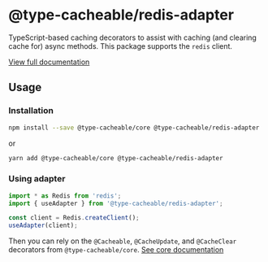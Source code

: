 # @type-cacheable/redis-adapter

TypeScript-based caching decorators to assist with caching (and clearing cache for) async methods. This package supports the `redis` client.

[View full documentation](https://github.com/joshuaslate/type-cacheable)

## Usage

### Installation

```bash
npm install --save @type-cacheable/core @type-cacheable/redis-adapter
```

or

```bash
yarn add @type-cacheable/core @type-cacheable/redis-adapter
```

### Using adapter

```ts
import * as Redis from 'redis';
import { useAdapter } from '@type-cacheable/redis-adapter';

const client = Redis.createClient();
useAdapter(client);
```

Then you can rely on the `@Cacheable`, `@CacheUpdate`, and `@CacheClear` decorators from `@type-cacheable/core`. [See core documentation](https://github.com/joshuaslate/type-cacheable/tree/main/packages/core)
